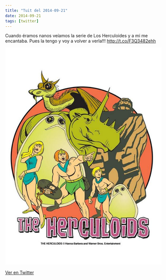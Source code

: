 ```yaml
---
title: "Tuit del 2014-09-21"
date: 2014-09-21
tags: [twitter]
---
```


Cuando éramos nanos veíamos la serie de Los Herculoides y a mi me encantaba. Pues la tengo y voy a volver a verla!!! http://t.co/F3Q3482ehh

![Imagen](/assets/images/513777896218189824-ByFOQqAIgAIZqw9.jpg)

[Ver en Twitter](https://twitter.com/i/web/status/513777896218189824)

